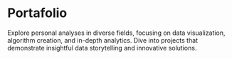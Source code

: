 # Portafolio
Explore personal analyses in diverse fields, focusing on data visualization, algorithm creation, and in-depth analytics. Dive into projects that demonstrate insightful data storytelling and innovative solutions.
